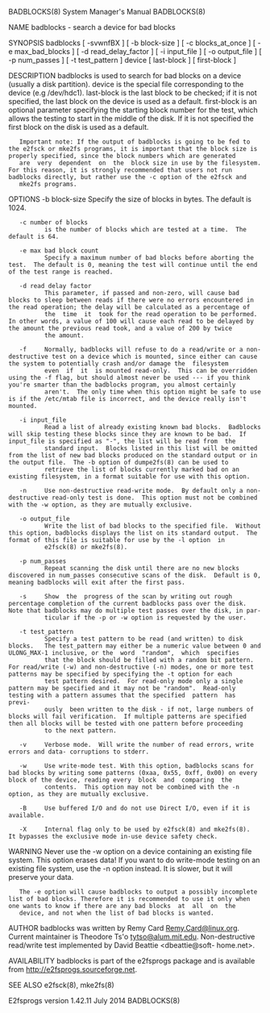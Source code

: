 BADBLOCKS(8)                                                                               System Manager's Manual                                                                               BADBLOCKS(8)



NAME
       badblocks - search a device for bad blocks

SYNOPSIS
       badblocks  [  -svwnfBX  ]  [  -b block-size ] [ -c blocks_at_once ] [ -e max_bad_blocks ] [ -d read_delay_factor ] [ -i input_file ] [ -o output_file ] [ -p num_passes ] [ -t test_pattern ] device [
       last-block ] [ first-block ]

DESCRIPTION
       badblocks is used to search for bad blocks on a device (usually a disk partition).  device is the special file corresponding to the device (e.g /dev/hdc1).   last-block  is  the  last  block  to  be
       checked;  if it is not specified, the last block on the device is used as a default.  first-block is an optional parameter specifying the starting block number for the test, which allows the testing
       to start in the middle of the disk.  If it is not specified the first block on the disk is used as a default.

       Important note: If the output of badblocks is going to be fed to the e2fsck or mke2fs programs, it is important that the block size is properly specified, since the block numbers which are generated
       are  very  dependent  on  the  block size in use by the filesystem.  For this reason, it is strongly recommended that users not run badblocks directly, but rather use the -c option of the e2fsck and
       mke2fs programs.

OPTIONS
       -b block-size
              Specify the size of blocks in bytes.  The default is 1024.

       -c number of blocks
              is the number of blocks which are tested at a time.  The default is 64.

       -e max bad block count
              Specify a maximum number of bad blocks before aborting the test.  The default is 0, meaning the test will continue until the end of the test range is reached.

       -d read delay factor
              This parameter, if passed and non-zero, will cause bad blocks to sleep between reads if there were no errors encountered in the read operation; the delay will be calculated as a percentage of
              the  time  it  took for the read operation to be performed. In other words, a value of 100 will cause each read to be delayed by the amount the previous read took, and a value of 200 by twice
              the amount.

       -f     Normally, badblocks will refuse to do a read/write or a non-destructive test on a device which is mounted, since either can cause the system to potentially crash and/or damage the  filesystem
              even  if  it  is mounted read-only.  This can be overridden using the -f flag, but should almost never be used --- if you think you're smarter than the badblocks program, you almost certainly
              aren't.  The only time when this option might be safe to use is if the /etc/mtab file is incorrect, and the device really isn't mounted.

       -i input_file
              Read a list of already existing known bad blocks.  Badblocks will skip testing these blocks since they are known to be bad.  If input_file is specified as "-", the list will be read from  the
              standard input.  Blocks listed in this list will be omitted from the list of new bad blocks produced on the standard output or in the output file.  The -b option of dumpe2fs(8) can be used to
              retrieve the list of blocks currently marked bad on an existing filesystem, in a format suitable for use with this option.

       -n     Use non-destructive read-write mode.  By default only a non-destructive read-only test is done.  This option must not be combined with the -w option, as they are mutually exclusive.

       -o output_file
              Write the list of bad blocks to the specified file.  Without this option, badblocks displays the list on its standard output.  The format of this file is suitable for use by the -l option  in
              e2fsck(8) or mke2fs(8).

       -p num_passes
              Repeat scanning the disk until there are no new blocks discovered in num_passes consecutive scans of the disk.  Default is 0, meaning badblocks will exit after the first pass.

       -s     Show  the  progress of the scan by writing out rough percentage completion of the current badblocks pass over the disk.  Note that badblocks may do multiple test passes over the disk, in par-
              ticular if the -p or -w option is requested by the user.

       -t test_pattern
              Specify a test pattern to be read (and written) to disk blocks.   The test_pattern may either be a numeric value between 0 and ULONG_MAX-1 inclusive, or the  word  "random",  which  specifies
              that the block should be filled with a random bit pattern.  For read/write (-w) and non-destructive (-n) modes, one or more test patterns may be specified by specifying the -t option for each
              test pattern desired.  For read-only mode only a single pattern may be specified and it may not be "random".  Read-only testing with a pattern assumes that the specified  pattern  has  previ-
              ously  been written to the disk - if not, large numbers of blocks will fail verification.  If multiple patterns are specified then all blocks will be tested with one pattern before proceeding
              to the next pattern.

       -v     Verbose mode.  Will write the number of read errors, write errors and data- corruptions to stderr.

       -w     Use write-mode test. With this option, badblocks scans for bad blocks by writing some patterns (0xaa, 0x55, 0xff, 0x00) on every block of the device, reading every  block  and  comparing  the
              contents.  This option may not be combined with the -n option, as they are mutually exclusive.

       -B     Use buffered I/O and do not use Direct I/O, even if it is available.

       -X     Internal flag only to be used by e2fsck(8) and mke2fs(8).  It bypasses the exclusive mode in-use device safety check.

WARNING
       Never  use the -w option on a device containing an existing file system.  This option erases data!  If you want to do write-mode testing on an existing file system, use the -n option instead.  It is
       slower, but it will preserve your data.

       The -e option will cause badblocks to output a possibly incomplete list of bad blocks. Therefore it is recommended to use it only when one wants to know if there are any bad blocks  at  all  on  the
       device, and not when the list of bad blocks is wanted.

AUTHOR
       badblocks  was  written  by  Remy Card <Remy.Card@linux.org>.  Current maintainer is Theodore Ts'o <tytso@alum.mit.edu>.  Non-destructive read/write test implemented by David Beattie <dbeattie@soft-
       home.net>.

AVAILABILITY
       badblocks is part of the e2fsprogs package and is available from http://e2fsprogs.sourceforge.net.

SEE ALSO
       e2fsck(8), mke2fs(8)



E2fsprogs version 1.42.11                                                                         July 2014                                                                                      BADBLOCKS(8)
